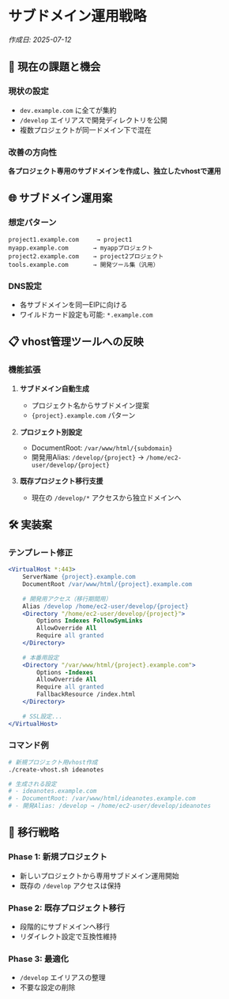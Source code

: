 # サブドメイン運用戦略

*作成日: 2025-07-12*

## 🎯 現在の課題と機会

### 現状の設定
- `dev.example.com` に全てが集約
- `/develop` エイリアスで開発ディレクトリを公開
- 複数プロジェクトが同一ドメイン下で混在

### 改善の方向性
**各プロジェクト専用のサブドメインを作成し、独立したvhostで運用**

## 🌐 サブドメイン運用案

### 想定パターン
```
project1.example.com     → project1
myapp.example.com       → myappプロジェクト  
project2.example.com    → project2プロジェクト
tools.example.com       → 開発ツール集（汎用）
```

### DNS設定
- 各サブドメインを同一EIPに向ける
- ワイルドカード設定も可能: `*.example.com`

## 📋 vhost管理ツールへの反映

### 機能拡張
1. **サブドメイン自動生成**
   - プロジェクト名からサブドメイン提案
   - `{project}.example.com` パターン

2. **プロジェクト別設定**
   - DocumentRoot: `/var/www/html/{subdomain}`
   - 開発用Alias: `/develop/{project}` → `/home/ec2-user/develop/{project}`

3. **既存プロジェクト移行支援**
   - 現在の `/develop/*` アクセスから独立ドメインへ

## 🛠️ 実装案

### テンプレート修正
```apache
<VirtualHost *:443>
    ServerName {project}.example.com
    DocumentRoot /var/www/html/{project}.example.com
    
    # 開発用アクセス（移行期間用）
    Alias /develop /home/ec2-user/develop/{project}
    <Directory "/home/ec2-user/develop/{project}">
        Options Indexes FollowSymLinks
        AllowOverride All
        Require all granted
    </Directory>
    
    # 本番用設定
    <Directory "/var/www/html/{project}.example.com">
        Options -Indexes
        AllowOverride All
        Require all granted
        FallbackResource /index.html
    </Directory>
    
    # SSL設定...
</VirtualHost>
```

### コマンド例
```bash
# 新規プロジェクト用vhost作成
./create-vhost.sh ideanotes

# 生成される設定
# - ideanotes.example.com
# - DocumentRoot: /var/www/html/ideanotes.example.com
# - 開発Alias: /develop → /home/ec2-user/develop/ideanotes
```

## 🚀 移行戦略

### Phase 1: 新規プロジェクト
- 新しいプロジェクトから専用サブドメイン運用開始
- 既存の `/develop` アクセスは保持

### Phase 2: 既存プロジェクト移行  
- 段階的にサブドメインへ移行
- リダイレクト設定で互換性維持

### Phase 3: 最適化
- `/develop` エイリアスの整理
- 不要な設定の削除